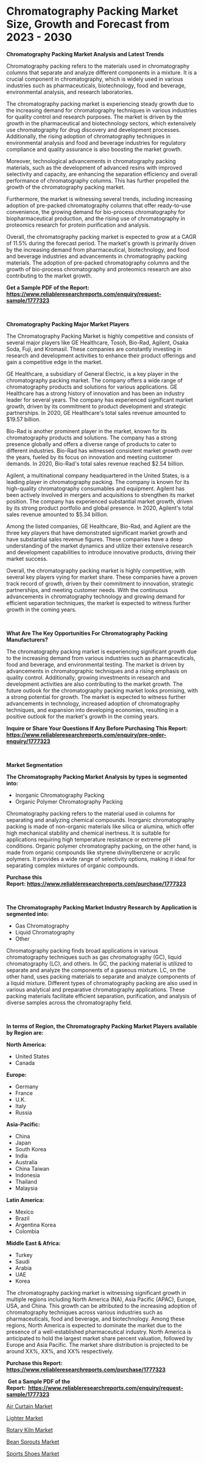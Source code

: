 <p><h1>Chromatography Packing Market Size, Growth and Forecast from 2023 - 2030</h1></p><p><strong>Chromatography Packing Market Analysis and Latest Trends</strong></p>
<p><p>Chromatography packing refers to the materials used in chromatography columns that separate and analyze different components in a mixture. It is a crucial component in chromatography, which is widely used in various industries such as pharmaceuticals, biotechnology, food and beverage, environmental analysis, and research laboratories.</p><p>The chromatography packing market is experiencing steady growth due to the increasing demand for chromatography techniques in various industries for quality control and research purposes. The market is driven by the growth in the pharmaceutical and biotechnology sectors, which extensively use chromatography for drug discovery and development processes. Additionally, the rising adoption of chromatography techniques in environmental analysis and food and beverage industries for regulatory compliance and quality assurance is also boosting the market growth.</p><p>Moreover, technological advancements in chromatography packing materials, such as the development of advanced resins with improved selectivity and capacity, are enhancing the separation efficiency and overall performance of chromatography columns. This has further propelled the growth of the chromatography packing market.</p><p>Furthermore, the market is witnessing several trends, including increasing adoption of pre-packed chromatography columns that offer ready-to-use convenience, the growing demand for bio-process chromatography for biopharmaceutical production, and the rising use of chromatography in proteomics research for protein purification and analysis.</p><p>Overall, the chromatography packing market is expected to grow at a CAGR of 11.5% during the forecast period. The market's growth is primarily driven by the increasing demand from pharmaceutical, biotechnology, and food and beverage industries and advancements in chromatography packing materials. The adoption of pre-packed chromatography columns and the growth of bio-process chromatography and proteomics research are also contributing to the market growth.</p></p>
<p><strong>Get a Sample PDF of the Report:&nbsp; <a href="https://www.reliableresearchreports.com/enquiry/request-sample/1777323">https://www.reliableresearchreports.com/enquiry/request-sample/1777323</a></strong></p>
<p>&nbsp;</p>
<p><strong>Chromatography Packing Major Market Players</strong></p>
<p><p>The Chromatography Packing Market is highly competitive and consists of several major players like GE Healthcare, Tosoh, Bio-Rad, Agilent, Osaka Soda, Fuji, and Kromasil. These companies are constantly investing in research and development activities to enhance their product offerings and gain a competitive edge in the market.</p><p>GE Healthcare, a subsidiary of General Electric, is a key player in the chromatography packing market. The company offers a wide range of chromatography products and solutions for various applications. GE Healthcare has a strong history of innovation and has been an industry leader for several years. The company has experienced significant market growth, driven by its commitment to product development and strategic partnerships. In 2020, GE Healthcare's total sales revenue amounted to $19.57 billion.</p><p>Bio-Rad is another prominent player in the market, known for its chromatography products and solutions. The company has a strong presence globally and offers a diverse range of products to cater to different industries. Bio-Rad has witnessed consistent market growth over the years, fueled by its focus on innovation and meeting customer demands. In 2020, Bio-Rad's total sales revenue reached $2.54 billion.</p><p>Agilent, a multinational company headquartered in the United States, is a leading player in chromatography packing. The company is known for its high-quality chromatography consumables and equipment. Agilent has been actively involved in mergers and acquisitions to strengthen its market position. The company has experienced substantial market growth, driven by its strong product portfolio and global presence. In 2020, Agilent's total sales revenue amounted to $5.34 billion.</p><p>Among the listed companies, GE Healthcare, Bio-Rad, and Agilent are the three key players that have demonstrated significant market growth and have substantial sales revenue figures. These companies have a deep understanding of the market dynamics and utilize their extensive research and development capabilities to introduce innovative products, driving their market success.</p><p>Overall, the chromatography packing market is highly competitive, with several key players vying for market share. These companies have a proven track record of growth, driven by their commitment to innovation, strategic partnerships, and meeting customer needs. With the continuous advancements in chromatography technology and growing demand for efficient separation techniques, the market is expected to witness further growth in the coming years.</p></p>
<p>&nbsp;</p>
<p><strong>What Are The Key Opportunities For Chromatography Packing Manufacturers?</strong></p>
<p><p>The chromatography packing market is experiencing significant growth due to the increasing demand from various industries such as pharmaceuticals, food and beverage, and environmental testing. The market is driven by advancements in chromatographic techniques and a rising emphasis on quality control. Additionally, growing investments in research and development activities are also contributing to the market growth. The future outlook for the chromatography packing market looks promising, with a strong potential for growth. The market is expected to witness further advancements in technology, increased adoption of chromatography techniques, and expansion into developing economies, resulting in a positive outlook for the market's growth in the coming years.</p></p>
<p><strong>Inquire or Share Your Questions If Any Before Purchasing This Report: <a href="https://www.reliableresearchreports.com/enquiry/pre-order-enquiry/1777323">https://www.reliableresearchreports.com/enquiry/pre-order-enquiry/1777323</a></strong></p>
<p>&nbsp;</p>
<p><strong>Market Segmentation</strong></p>
<p><strong>The Chromatography Packing Market Analysis by types is segmented into:</strong></p>
<p><ul><li>Inorganic Chromatography Packing</li><li>Organic Polymer Chromatography Packing</li></ul></p>
<p><p>Chromatography packing refers to the material used in columns for separating and analyzing chemical compounds. Inorganic chromatography packing is made of non-organic materials like silica or alumina, which offer high mechanical stability and chemical inertness. It is suitable for applications requiring high temperature resistance or extreme pH conditions. Organic polymer chromatography packing, on the other hand, is made from organic compounds like styrene divinylbenzene or acrylic polymers. It provides a wide range of selectivity options, making it ideal for separating complex mixtures of organic compounds.</p></p>
<p><strong>Purchase this Report:&nbsp;<a href="https://www.reliableresearchreports.com/purchase/1777323">https://www.reliableresearchreports.com/purchase/1777323</a></strong></p>
<p>&nbsp;</p>
<p><strong>The Chromatography Packing Market Industry Research by Application is segmented into:</strong></p>
<p><ul><li>Gas Chromatography</li><li>Liquid Chromatography</li><li>Other</li></ul></p>
<p><p>Chromatography packing finds broad applications in various chromatography techniques such as gas chromatography (GC), liquid chromatography (LC), and others. In GC, the packing material is utilized to separate and analyze the components of a gaseous mixture. LC, on the other hand, uses packing materials to separate and analyze components of a liquid mixture. Different types of chromatography packing are also used in various analytical and preparative chromatography applications. These packing materials facilitate efficient separation, purification, and analysis of diverse samples across the chromatography field.</p></p>
<p>&nbsp;</p>
<p><strong>In terms of Region, the Chromatography Packing Market Players available by Region are:</strong></p>
<p>
    <p> <strong> North America: </strong>
        <ul>
            <li>United States</li>
            <li>Canada</li>
        </ul>
        </p> 
    <p> <strong> Europe: </strong>
        <ul>
            <li>Germany</li>
            <li>France</li>
            <li>U.K.</li>
            <li>Italy</li>
            <li>Russia</li>
        </ul>
        </p> 
    <p> <strong> Asia-Pacific: </strong>
        <ul>
            <li>China</li>
            <li>Japan</li>
            <li>South Korea</li>
            <li>India</li>
            <li>Australia</li>
            <li>China Taiwan</li>
            <li>Indonesia</li>
            <li>Thailand</li>
            <li>Malaysia</li>
        </ul>
        </p> 
    <p> <strong> Latin America: </strong>
        <ul>
            <li>Mexico</li>
            <li>Brazil</li>
            <li>Argentina Korea</li>
            <li>Colombia</li>
        </ul>
        </p> 
    <p> <strong> Middle East & Africa: </strong>
        <ul>
            <li>Turkey</li>
            <li>Saudi</li>
            <li>Arabia</li>
            <li>UAE</li>
            <li>Korea</li>
        </ul>
    </p>
    </p>
<p><p>The chromatography packing market is witnessing significant growth in multiple regions including North America (NA), Asia Pacific (APAC), Europe, USA, and China. This growth can be attributed to the increasing adoption of chromatography techniques across various industries such as pharmaceuticals, food and beverage, and biotechnology. Among these regions, North America is expected to dominate the market due to the presence of a well-established pharmaceutical industry. North America is anticipated to hold the largest market share percent valuation, followed by Europe and Asia Pacific. The market share distribution is projected to be around XX%, XX%, and XX% respectively.</p></p>
<p><strong>Purchase this Report: <a href="https://www.reliableresearchreports.com/purchase/1777323">https://www.reliableresearchreports.com/purchase/1777323</a></strong></p>
<p>&nbsp;<strong>Get a Sample PDF of the Report:&nbsp;&nbsp;<a href="https://www.reliableresearchreports.com/enquiry/request-sample/1777323">https://www.reliableresearchreports.com/enquiry/request-sample/1777323</a></strong></p>
<p><strong></strong></p>
<p><p><a href="https://medium.com/@brittanyrobertson07/air-curtain-market-analysis-its-cagr-market-segmentation-and-global-industry-overview-bedcf62117f7">Air Curtain Market</a></p><p><a href="https://medium.com/@sanjubabarp23/lighter-market-exploring-market-share-market-trends-and-future-growth-0d147cfc189e">Lighter Market</a></p><p><a href="https://medium.com/@debramedina73/rotary-kiln-market-insight-market-trends-growth-forecasted-from-2023-to-2030-56788e35470b">Rotary Kiln Market</a></p><p><a href="https://medium.com/@mikebauch2013/bean-sprouts-market-size-market-outlook-and-market-forecast-2023-to-2030-6a2ea02d2ee2">Bean Sprouts Market</a></p><p><a href="https://medium.com/@amrutreliable23/sports-shoes-market-insight-market-trends-growth-forecasted-from-2023-to-2030-6445bac70e31">Sports Shoes Market</a></p></p>